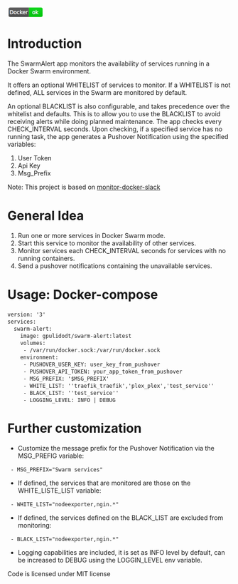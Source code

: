 [![Docker](https://raw.githubusercontent.com/USDevOps/mywechat-slack-group/master/images/docker.png)](https://cloud.docker.com/u/gpulidodt/repository/docker/gpulidodt/swarm-alert)

# Introduction
The SwarmAlert app monitors the availability of services running in a Docker Swarm environment. 

It offers an optional WHITELIST of services to monitor. If a WHITELIST is not defined, ALL services in the Swarm are monitored by default. 

An optional BLACKLIST is also configurable, and takes precedence over the whitelist and defaults. This is to allow you to use the BLACKLIST to avoid receiving alerts while doing planned maintenance. The app checks every CHECK_INTERVAL seconds. Upon checking, if a specified service has no running task, the app generates a Pushover Notification using the specified variables: 
  1. User Token
  2. Api Key
  3. Msg_Prefix

Note: This project is based on [monitor-docker-slack](https://github.com/DennyZhang/monitor-docker-slack)

# General Idea
1. Run one or more services in Docker Swarm mode.
2. Start this service to monitor the availability of other services.
3. Monitor services each CHECK_INTERVAL seconds for services with no running containers.
4. Send a pushover notifications containing the unavailable services.

# Usage: Docker-compose
```
version: '3'
services:
  swarm-alert:
    image: gpulidodt/swarm-alert:latest
    volumes:
     - /var/run/docker.sock:/var/run/docker.sock
    environment:
     - PUSHOVER_USER_KEY: user_key_from_pushover
     - PUSHOVER_API_TOKEN: your_app_token_from_pushover
     - MSG_PREFIX: '$MSG_PREFIX'
     - WHITE_LIST: ''traefik_traefik','plex_plex','test_service''
     - BLACK_LIST: ''test_service''
     - LOGGING_LEVEL: INFO | DEBUG
```

# Further customization
- Customize the message prefix for the Pushover Notification via the MSG_PREFIG variable:
```
 - MSG_PREFIX="Swarm services"
```
 - If defined, the services that are monitored are those on the WHITE_LISTE_LIST variable:
```
 - WHITE_LIST="nodeexporter,ngin.*"
```
 - If defined, the services defined on the BLACK_LIST are excluded from monitoring:
```
 - BLACK_LIST="nodeexporter,ngin.*"
```
- Logging capabilities are included, it is set as INFO level by default, can be increased to DEBUG using the LOGGIN_LEVEL env variable.

Code is licensed under MIT license
